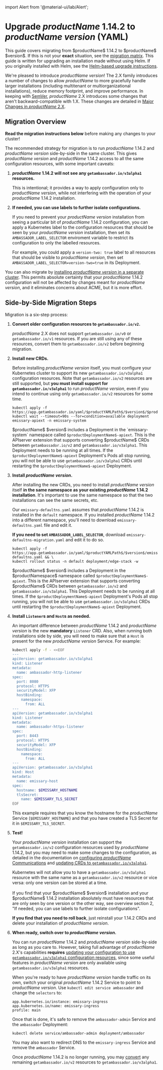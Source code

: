 import Alert from '@material-ui/lab/Alert';

# Upgrade $productName$ 1.14.2 to $productName$ $version$ (YAML)

<Alert severity="info">
  This guide covers migrating from $productName$ 1.14.2 to $productName$ $version$. If
  this is not your <b>exact</b> situation, see the <a href="../../../../migration-matrix">migration
  matrix</a>.
</Alert>

<Alert severity="warning">
  This guide is written for upgrading an installation made without using Helm.
  If you originally installed with Helm, see the <a href="../../../helm/emissary-1.14/emissary-2.1">Helm-based
  upgrade instructions</a>.
</Alert>

We're pleased to introduce $productName$ $version$! The 2.X family introduces a number of
changes to allow $productName$ to more gracefully handle larger installations (including
multitenant or multiorganizational installations), reduce memory footprint, and improve
performance. In keeping with [SemVer](https://semver.org), $productName$ 2.X introduces
some changes that aren't backward-compatible with 1.X. These changes are detailed in
[Major Changes in $productName$ 2.X](../../../about/changes-2.x).

## Migration Overview

<Alert severity="warning">
  <b>Read the migration instructions below</b> before making any changes to your
  cluster!
</Alert>

The recommended strategy for migration is to run $productName$ 1.14.2 and $productName$
$version$ side-by-side in the same cluster. This gives $productName$ $version$
and $productName$ 1.14.2 access to all the same configuration resources, with some
important caveats:

1. **$productName$ 1.14.2 will not see any `getambassador.io/v3alpha1` resources.**

   This is intentional; it provides a way to apply configuration only to 
   $productName$ $version$, while not interfering with the operation of your
   $productName$ 1.14.2 installation.

2. **If needed, you can use labels to further isolate configurations.**

   If you need to prevent your $productName$ $version$ installation from
   seeing a particular bit of $productName$ 1.14.2 configuration, you can apply
   a Kubernetes label to the configuration resources that should be seen by
   your $productName$ $version$ installation, then set its
   `AMBASSADOR_LABEL_SELECTOR` enviroment variable to restrict its configuration
   to only the labelled resources.

   For example, you could apply a `version-two: true` label to all resources
   that should be visible to $productName$ $version$, then set
   `AMBASSADOR_LABEL_SELECTOR=version-two=true` in its Deployment.

You can also migrate by [installing $productName$ $version$ in a separate cluster](../migrate-to-2-alternate).
This permits absolute certainty that your $productName$ 1.14.2 configuration will not be
affected by changes meant for $productName$ $version$, and it eliminates concerns about
ACME, but it is more effort.

## Side-by-Side Migration Steps

Migration is a six-step process:

1. **Convert older configuration resources to `getambassador.io/v2`.**

   $productName$ 2.X does not support <code>getambassador.io/v0</code> or
   <code>getambassador.io/v1</code> resources. If you are still using any of these
   resources, convert them to <code>getambassador.io/v2</code> before beginning migration.

2. **Install new CRDs.**

   Before installing $productName$ $version$ itself, you must configure your
   Kubernetes cluster to support its new `getambassador.io/v3alpha1` configuration
   resources. Note that `getambassador.io/v2` resources are still supported, but **you
   must install support for `getambassador.io/v3alpha1`** to run $productName$ $version$,
   even if you intend to continue using only `getambassador.io/v2` resources for some
   time.

   ```
   kubectl apply -f https://app.getambassador.io/yaml/$productYAMLPath$/$version$/$productCRDName$
   kubectl wait --timeout=90s --for=condition=available deployment emissary-apiext -n emissary-system 
   ```

   <Alert severity="info">
     $productName$ $version$ includes a Deployment in the `emissary-system` namespace
     called <code>$productDeploymentName$-apiext</code>. This is the APIserver extension
     that supports converting $productName$ CRDs between <code>getambassador.io/v2</code>
     and <code>getambassador.io/v3alpha1</code>. This Deployment needs to be running at
     all times.
   </Alert>

   <Alert severity="warning">
     If the <code>$productDeploymentName$-apiext</code> Deployment's Pods all stop running,
     you will not be able to use <code>getambassador.io/v3alpha1</code> CRDs until restarting
     the <code>$productDeploymentName$-apiext</code> Deployment.
   </Alert>

3. **Install $productName$ $version$.**

   After installing the new CRDs, you need to install $productName$ $version$ itself
   **in the same namespace as your existing $productName$ 1.14.2 installation**. It's important
   to use the same namespace so that the two installations can see the same secrets, etc.

   Our `emissary-defaultns.yaml` assumes that $productName$ 1.14.2 is installed in the
   `default` namespace. If you installed $productName$ 1.14.2 into a different namespace, you'll
   need to download `emissary-defaultns.yaml` file and edit it.
   
   **If you need to set `AMBASSADOR_LABEL_SELECTOR`**, download `emissary-defaultns-migration.yaml`
   and edit it to do so.

   ```
   kubectl apply -f https://app.getambassador.io/yaml/$productYAMLPath$/$version$/emissary-defaultns.yaml && \
   kubectl rollout status -n default deployment/edge-stack -w
   ```

   <Alert severity="info">
     $productName$ $version$ includes a Deployment in the $productNamespace$ namespace
     called <code>$productDeploymentName$-apiext</code>. This is the APIserver extension
     that supports converting $productName$ CRDs between <code>getambassador.io/v2</code>
     and <code>getambassador.io/v3alpha1</code>. This Deployment needs to be running at
     all times.
   </Alert>

   <Alert severity="warning">
     If the <code>$productDeploymentName$-apiext</code> Deployment's Pods all stop running,
     you will not be able to use <code>getambassador.io/v3alpha1</code> CRDs until restarting
     the <code>$productDeploymentName$-apiext</code> Deployment.
   </Alert>

4. **Install `Listener`s and `Host`s as needed.**

   An important difference between $productName$ 1.14.2 and $productName$ $version$ is the
   new **mandatory** `Listener` CRD. Also, when running both installations side by side,
   you will need to make sure that a `Host` is present for the new $productName$ $version$
   Service. For example:

   ```bash
   kubectl apply -f - <<EOF
   ---
   apiVersion: getambassador.io/v3alpha1
   kind: Listener
   metadata:
     name: ambassador-http-listener
   spec:
     port: 8080
     protocol: HTTPS
     securityModel: XFP
     hostBinding:
       namespace:
         from: ALL
   ---
   apiVersion: getambassador.io/v3alpha1
   kind: Listener
   metadata:
     name: ambassador-https-listener
   spec:
     port: 8443
     protocol: HTTPS
     securityModel: XFP
     hostBinding:
       namespace:
         from: ALL
   ---
   apiVersion: getambassador.io/v3alpha1
   kind: Host
   metadata:
     name: emissary-host
   spec:
     hostname: $EMISSARY_HOSTNAME
     tlsSecret:
       name: $EMISSARY_TLS_SECRET
   EOF
   ```

   This example requires that you know the hostname for the $productName$ Service (`$EMISSARY_HOSTNAME`)
   and that you have created a TLS Secret for it in `$EMISSARY_TLS_SECRET`.

5. **Test!**

   Your $productName$ $version$ installation can support the `getambassador.io/v2`
   configuration resources used by $productName$ 1.14.2, but you may need to make some
   changes to the configuration, as detailed in the documentation on 
   [configuring $productName$ Communications](../../../howtos/configure-communications)
   and [updating CRDs to `getambassador.io/v3alpha1`](../convert-to-v3alpha1). 

   <Alert severity="info">
    Kubernetes will not allow you to have a <code>getambassador.io/v3alpha1</code> resource
    with the same name as a <code>getambassador.io/v2</code> resource or vice versa: only
    one version can be stored at a time.<br/>
    <br/>
    If you find that your $productName$ $version$ installation and your $productName$ 1.14.2
    installation absolutely must have resources that are only seen by one version or the
    other way, see overview section 2, "If needed, you can use labels to further isolate configurations".
   </Alert>

   **If you find that you need to roll back**, just reinstall your 1.14.2 CRDs and delete your 
   installation of $productName$ $version$.

6. **When ready, switch over to $productName$ $version$.**

   You can run $productName$ 1.14.2 and $productName$ $version$ side-by-side as long as you care
   to. However, taking full advantage of $productName$ 2.X's capabilities **requires**
   [updating your configuration to use `getambassador.io/v3alpha1` configuration resources](../convert-to-v3alpha1),
   since some useful features in $productName$ $version$ are only available using 
   `getambassador.io/v3alpha1` resources.

   When you're ready to have $productName$ $version$ handle traffic on its own, switch
   your original $productName$ 1.14.2 Service to point to $productName$ $version$. Use
   `kubectl edit service ambassador` and change the `selectors` to:

   ```
   app.kubernetes.io/instance: emissary-ingress
   app.kubernetes.io/name: emissary-ingress
   profile: main
   ```

   Once that is done, it's safe to remove the `ambassador-admin` Service and the `ambassador`
   Deployment:

   ```
   kubectl delete service/ambassador-admin deployment/ambassador
   ```

   You may also want to redirect DNS to the `emissary-ingress` Service and remove the
   `ambassador` Service.

   Once $productName$ 1.14.2 is no longer running, you may [convert](..convert-to-v3alpha1)
   any remaining `getambassador.io/v2` resources to `getambassador.io/v3alpha1`.
